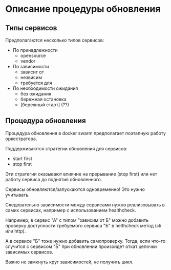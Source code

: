 # Описание процедуры обновления

## Типы сервисов

Предполагаются несколько типов сервисов:

* По принадлежности
  * opensource
  * vendor
* По зависимости
  * зависит от
  * незвисим
  * требуется для
* По необходимости ожидания
  * без ожидания
  * бережная остановка
  * [бережный старт] (??)

## Процедура обновления

Процедура обновления в docker swarm предполагает поэтапную работу оркестратора.

Поддерживаются стратегии обновления для сервисов:

* start first
* stop first

Эти стратегии оказывают влияние на прерывание (stop first) или нет работу сервиса до поднятия обновленного.

Сервисы обновляются/запускаются одновременно! Это нужно учитывать.

Следовательно зависимости между сервисами нужно реализовывать в самих сервисах, например с использованием healthcheck.

Например, в сервис "А" с типом "зависим от Б" можно добавить проверку доступности требуемого сервиса "Б" в helthcheck метод (cli или http).

А в сервисе "Б" тоже нужно добавить самопроверку. Тогда, если что-то случится с сервисом "Б" при обновлении произойдет откат цепочки зависимых сервисов.

Важно не замкнуть круг зависимостей, не получить цикл.
